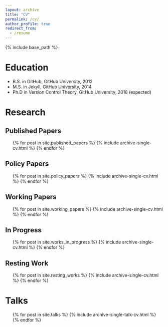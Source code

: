 ```yaml
---
layout: archive
title: "CV"
permalink: /cv/
author_profile: true
redirect_from:
  - /resume
---
```


{% include base_path %}

Education
======
* B.S. in GitHub, GitHub University, 2012
* M.S. in Jekyll, GitHub University, 2014
* Ph.D in Version Control Theory, GitHub University, 2018 (expected)

<!-- Work experience
======
* Summer 2015: Research Assistant
  * Github University
  * Duties included: Tagging issues
  * Supervisor: Professor Git

* Fall 2015: Research Assistant
  * Github University
  * Duties included: Merging pull requests
  * Supervisor: Professor Hub -->
  
<!-- Skills
======
* Skill 1
* Skill 2
  * Sub-skill 2.1
  * Sub-skill 2.2
  * Sub-skill 2.3
* Skill 3 -->

Research
======
## Published Papers
  <ul>{% for post in site.published_papers %}
    {% include archive-single-cv.html %}
  {% endfor %}</ul>

## Policy Papers
  <ul>{% for post in site.policy_papers %}
    {% include archive-single-cv.html %}
  {% endfor %}</ul>

## Working Papers
  <ul>{% for post in site.working_papers %}
    {% include archive-single-cv.html %}
  {% endfor %}</ul>

## In Progress
  <ul>{% for post in site.works_in_progress %}
    {% include archive-single-cv.html %}
  {% endfor %}</ul>

## Resting Work
  <ul>{% for post in site.resting_works %}
    {% include archive-single-cv.html %}
  {% endfor %}</ul>

Talks
======
  <ul>{% for post in site.talks %}
    {% include archive-single-talk-cv.html %}
  {% endfor %}</ul>
  
<!-- Teaching
======
  <ul>{% for post in site.teaching %}
    {% include archive-single-cv.html %}
  {% endfor %}</ul> -->

<!-- Service and leadership
======
* Currently signed in to 43 different slack teams -->
